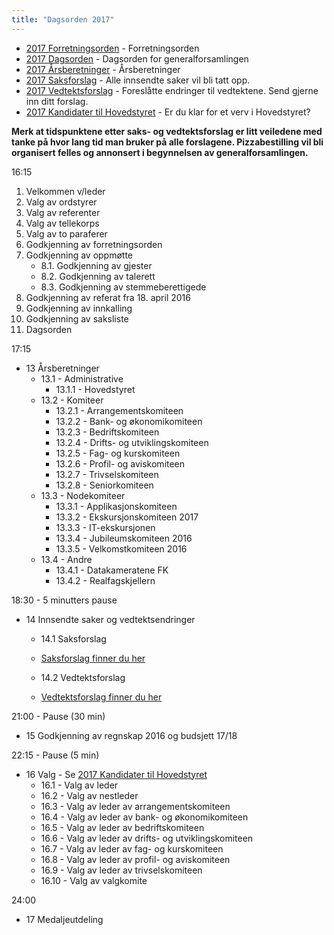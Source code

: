 ```yaml
---
title: "Dagsorden 2017"
---
```


* [2017 Forretningsorden](/wiki/online/generalforsamlingen/2017/forretningsorden) - Forretningsorden
* [2017 Dagsorden](/wiki/online/generalforsamlingen/2017/dagsorden) - Dagsorden for generalforsamlingen
* [2017 Årsberetninger](/wiki/online/generalforsamlingen/2017/aarsberetninger) - Årsberetninger
* [2017 Saksforslag](/wiki/online/generalforsamlingen/2017/saksforslag) - Alle innsendte saker vil bli tatt opp.
* [2017 Vedtektsforslag](/wiki/online/generalforsamlingen/2017/vedtekstforslag) - Foreslåtte endringer til vedtektene. Send gjerne inn ditt forslag.
* [2017 Kandidater til Hovedstyret](/wiki/online/generalforsamlingen/2017/valg) - Er du klar for et verv i Hovedstyret?


**Merk at tidspunktene etter saks- og vedtektsforslag er litt veiledene med tanke på hvor lang tid man bruker på alle forslagene. Pizzabestilling vil bli organisert felles og annonsert i begynnelsen av generalforsamlingen.**


16:15

1. Velkommen v/leder
2. Valg av ordstyrer 
3. Valg av referenter
4. Valg av tellekorps
5. Valg av to paraferer
6. Godkjenning av forretningsorden
8. Godkjenning av oppmøtte
    * 8.1. Godkjenning av gjester
    * 8.2. Godkjenning av talerett
    * 8.3. Godkjenning av stemmeberettigede 
9. Godkjenning av referat fra 18. april 2016
10. Godkjenning av innkalling
11. Godkjenning av saksliste
12. Dagsorden

17:15

* 13 Årsberetninger
    * 13.1 - Administrative
        * 13.1.1 - Hovedstyret
    * 13.2 - Komiteer
        * 13.2.1 - Arrangementskomiteen
        * 13.2.2 - Bank- og økonomikomiteen
        * 13.2.3 - Bedriftskomiteen
        * 13.2.4 - Drifts- og utviklingskomiteen
        * 13.2.5 - Fag- og kurskomiteen
        * 13.2.6 - Profil- og aviskomiteen
        * 13.2.7 - Trivselskomiteen
        * 13.2.8 - Seniorkomiteen
    * 13.3 - Nodekomiteer
        * 13.3.1 - Applikasjonskomiteen
        * 13.3.2 - Ekskursjonskomiteen 2017
        * 13.3.3 - IT-ekskursjonen
        * 13.3.4 - Jubileumskomiteen 2016
        * 13.3.5 - Velkomstkomiteen 2016
    * 13.4 - Andre
        * 13.4.1 - Datakameratene FK
        * 13.4.2 - Realfagskjellern

18:30 - 5 minutters pause

* 14 Innsendte saker og vedtektsendringer
     * 14.1 Saksforslag
     * [Saksforslag finner du her](https://online.ntnu.no/wiki/online/generalforsamlingen/2017/saksforslag)
         
    * 14.2 Vedtektsforslag  

    * [Vedtektsforslag finner du her](https://online.ntnu.no/wiki/online/generalforsamlingen/2017/vedtekstforslag/)
        
21:00 - Pause (30 min)

* 15 Godkjenning av regnskap 2016 og budsjett 17/18

22:15 - Pause (5 min)

* 16 Valg - Se [2017 Kandidater til Hovedstyret](/wiki/online/generalforsamlingen/2017/valg)
    * 16.1 - Valg av leder
    * 16.2 - Valg av nestleder
    * 16.3 - Valg av leder av arrangementskomiteen
    * 16.4 - Valg av leder av bank- og økonomikomiteen
    * 16.5 - Valg av leder av bedriftskomiteen
    * 16.6 - Valg av leder av drifts- og utviklingskomiteen
    * 16.7 - Valg av leder av fag- og kurskomiteen
    * 16.8 - Valg av leder av profil- og aviskomiteen
    * 16.9 - Valg av leder av trivselskomiteen
    * 16.10 - Valg av valgkomite

24:00

* 17 Medaljeutdeling